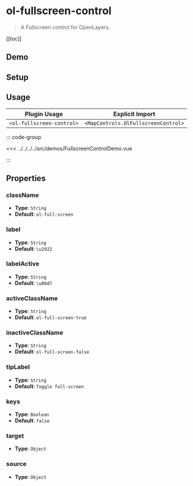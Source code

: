 # ol-fullscreen-control

> A Fullscreen control for OpenLayers.

[[toc]]

## Demo

<script setup>
import FullscreenControlDemo from "@demos/FullscreenControlDemo.vue"
</script>
<ClientOnly>
<FullscreenControlDemo />
</ClientOnly>

## Setup

<!--@include: ../../mapcontrols.plugin.md-->

## Usage

| Plugin Usage              |           Explicit Import           |
| ------------------------- | :---------------------------------: |
| `<ol-fullscreen-control>` | `<MapControls.OlFullscreenControl>` |

::: code-group

<<< ../../../../src/demos/FullscreenControlDemo.vue

:::

## Properties

### className

- **Type**: `String`
- **Default**: `ol-full-screen`

### label

- **Type**: `String`
- **Default**: `\u2922`

### labelActive

- **Type**: `String`
- **Default**: `\u00d7`

### activeClassName

- **Type**: `String`
- **Default**: `ol-full-screen-true`

### inactiveClassName

- **Type**: `String`
- **Default**: `ol-full-screen-false`

### tipLabel

- **Type**: `String`
- **Default**: `Toggle full-screen`

### keys

- **Type**: `Boolean`
- **Default**: `false`

### target

- **Type**: `Object`

### source

- **Type**: `Object`
